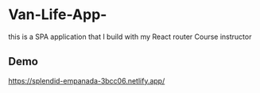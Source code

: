# Van-Life-App-
this is a SPA application that I build with my React router Course instructor 
## Demo
https://splendid-empanada-3bcc06.netlify.app/
